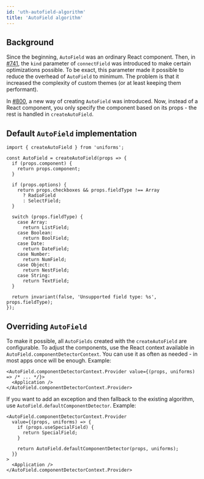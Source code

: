 ```yaml
---
id: 'uth-autofield-algorithm'
title: 'AutoField algorithm'
---
```


## Background

Since the beginning, `AutoField` was an ordinary React component. Then, in [\#741](https://github.com/vazco/uniforms/issues/741), the `kind` parameter of `connectField` was introduced to make certain optimizations possible. To be exact, this parameter made it possible to reduce the overhead of `AutoField` to minimum. The problem is that it increased the complexity of custom themes (or at least keeping them performant).

In [\#800](https://github.com/vazco/uniforms/issues/800), a new way of creating `AutoField` was introduced. Now, instead of a React component, you only specify the component based on its props - the rest is handled in `createAutoField`.

## Default `AutoField` implementation

```tsx
import { createAutoField } from 'uniforms';

const AutoField = createAutoField(props => {
  if (props.component) {
    return props.component;
  }

  if (props.options) {
    return props.checkboxes && props.fieldType !== Array
      ? RadioField
      : SelectField;
  }

  switch (props.fieldType) {
    case Array:
      return ListField;
    case Boolean:
      return BoolField;
    case Date:
      return DateField;
    case Number:
      return NumField;
    case Object:
      return NestField;
    case String:
      return TextField;
  }

  return invariant(false, 'Unsupported field type: %s', props.fieldType);
});
```

## Overriding `AutoField`

To make it possible, all `AutoFields` created with the `createAutoField` are configurable. To adjust the components, use the React context available in `AutoField.componentDetectorContext`. You can use it as often as needed - in most apps once will be enough. Example:

```tsx
<AutoField.componentDetectorContext.Provider value={(props, uniforms) => /* ... */}>
  <Application />
</AutoField.componentDetectorContext.Provider>
```

If you want to add an exception and then fallback to the existing algorithm, use `AutoField.defaultComponentDetector`. Example:

```tsx
<AutoField.componentDetectorContext.Provider
  value={(props, uniforms) => {
    if (props.useSpecialField) {
      return SpecialField;
    }

    return AutoField.defaultComponentDetector(props, uniforms);
  }}
>
  <Application />
</AutoField.componentDetectorContext.Provider>
```
